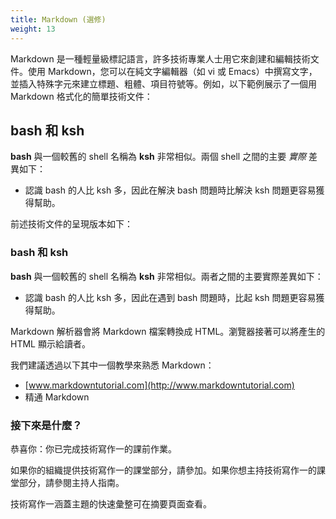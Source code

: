 ```yaml
---
title: Markdown (選修)
weight: 13
---
```


Markdown 是一種輕量級標記語言，許多技術專業人士用它來創建和編輯技術文件。使用 Markdown，您可以在純文字編輯器（如 vi 或 Emacs）中撰寫文字，並插入特殊字元來建立標題、粗體、項目符號等。例如，以下範例展示了一個用 Markdown 格式化的簡單技術文件：

## bash 和 ksh

**bash** 與一個較舊的 shell 名稱為 **ksh** 非常相似。兩個 shell 之間的主要 *實際* 差異如下：

*   認識 bash 的人比 ksh 多，因此在解決 bash 問題時比解決 ksh 問題更容易獲得幫助。

前述技術文件的呈現版本如下：

### bash 和 ksh

**bash** 與一個較舊的 shell 名稱為 **ksh** 非常相似。兩者之間的主要實際差異如下：

*   認識 bash 的人比 ksh 多，因此在遇到 bash 問題時，比起 ksh 問題更容易獲得幫助。

Markdown 解析器會將 Markdown 檔案轉換成 HTML。瀏覽器接著可以將產生的 HTML 顯示給讀者。

我們建議透過以下其中一個教學來熟悉 Markdown：

*   [www.markdowntutorial.com](http://www.markdowntutorial.com)
*   精通 Markdown

### 接下來是什麼？

恭喜你：你已完成技術寫作一的課前作業。

如果你的組織提供技術寫作一的課堂部分，請參加。如果你想主持技術寫作一的課堂部分，請參閱主持人指南。

技術寫作一涵蓋主題的快速彙整可在摘要頁面查看。